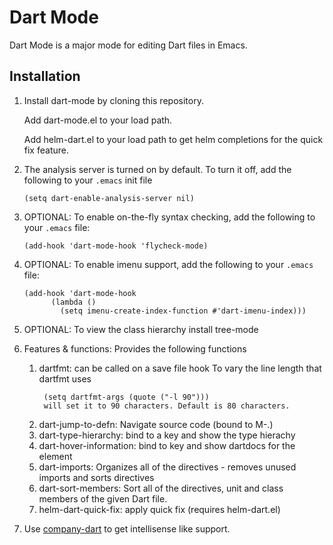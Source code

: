 Dart Mode
=========
Dart Mode is a major mode for editing Dart files in Emacs.

## Installation

1.  Install dart-mode by cloning this repository.
    
	Add  dart-mode.el to your load path.
	
	Add helm-dart.el to your load path to get helm completions for the quick fix
    feature. 
	
1.	The analysis server is turned on by default. To turn it off, add the
      following to your `.emacs` init file
	  ```
     (setq dart-enable-analysis-server nil)
	```
	
1.  OPTIONAL: To enable on-the-fly syntax checking, add the
    following to your `.emacs` file:
    ```
    (add-hook 'dart-mode-hook 'flycheck-mode)
    ```

1.  OPTIONAL: To enable imenu support, add the
    following to your `.emacs` file:
    ```
	(add-hook 'dart-mode-hook
          (lambda ()
            (setq imenu-create-index-function #'dart-imenu-index)))
    ```
1.  OPTIONAL: To view the class hierarchy install tree-mode

1.  Features & functions: Provides the following functions
    1. dartfmt: can be called on a save file hook
	   To vary the line length that dartfmt uses
	   ```
	    (setq dartfmt-args (quote ("-l 90")))	
        will set it to 90 characters. Default is 80 characters.
	   ```
    2. dart-jump-to-defn: Navigate source code (bound to M-.)
    3. dart-type-hierarchy: bind to a key and show the type hierachy
    4. dart-hover-information: bind to key and show dartdocs for the element
    5. dart-imports: Organizes all of the directives - removes unused imports 
	   and sorts directives
    6. dart-sort-members: Sort all of the directives, unit and class members
	   of the given Dart file.
    7. helm-dart-quick-fix: apply quick fix (requires helm-dart.el)

1. Use [company-dart](https://github.com/sid-kurias/company-dart) to get intellisense
   like support.
